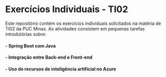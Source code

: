 # Exercícios Individuais - TI02

Este repositório contém os exercícios individuais solicitados na matéria de TI02 da PUC Minas. As atividades consistem em pequenas tarefas introdutórias sobre:

#### - Spring Boot com Java
#### - Integração entre Back-end e Front-end
#### - Uso de recursos de inteligência artificial no Azure
